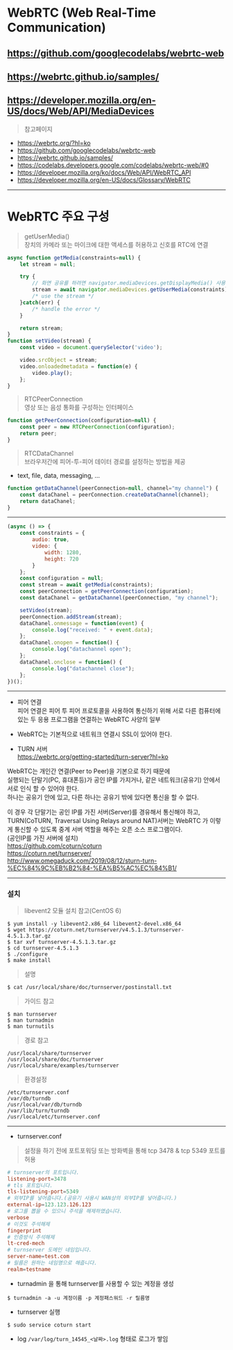 # WebRTC (Web Real-Time Communication)
## https://github.com/googlecodelabs/webrtc-web   
## https://webrtc.github.io/samples/  
## https://developer.mozilla.org/en-US/docs/Web/API/MediaDevices  

> 참고페이지 
- https://webrtc.org/?hl=ko  
- https://github.com/googlecodelabs/webrtc-web  
- https://webrtc.github.io/samples/  
- https://codelabs.developers.google.com/codelabs/webrtc-web/#0  
- https://developer.mozilla.org/ko/docs/Web/API/WebRTC_API  
- https://developer.mozilla.org/en-US/docs/Glossary/WebRTC  

----------

# WebRTC 주요 구성
> getUserMedia()  
장치의 카메라 또는 마이크에 대한 액세스를 허용하고 신호를 RTC에 연결  
```javascript 
async function getMedia(constraints=null) {
	let stream = null;

	try {
		// 화면 공유를 하려면 navigator.mediaDevices.getDisplayMedia() 사용합니다.  
		stream = await navigator.mediaDevices.getUserMedia(constraints);
		/* use the stream */
	}catch(err) {
		/* handle the error */
	}

	return stream;
}
function setVideo(stream) {
	const video = document.querySelector('video');

	video.srcObject = stream;
	video.onloadedmetadata = function(e) {
		video.play();
	};
}
```

> RTCPeerConnection  
영상 또는 음성 통화를 구성하는 인터페이스  
```javascript
function getPeerConnection(configuration=null) {
	const peer = new RTCPeerConnection(configuration);
	return peer;
}
```

> RTCDataChannel  
브라우저간에 피어-투-피어 데이터 경로를 설정하는 방법을 제공  
- text, file, data, messaging, ...  
```javascript
function getDataChannel(peerConnection=null, channel="my channel") {
	const dataChanel = peerConnection.createDataChannel(channel);
	return dataChanel;
}
```

----------

```javascript
(async () => {
	const constraints = { 
		audio: true, 
		video: { 
			width: 1280, 
			height: 720 
		} 
	};
	const configuration = null;
	const stream = await getMedia(constraints);
	const peerConnection = getPeerConnection(configuration);
	const dataChanel = getDataChannel(peerConnection, "my channel");

	setVideo(stream);
	peerConnection.addStream(stream);
	dataChanel.onmessage = function(event) {
		console.log("received: " + event.data);
	};
	dataChanel.onopen = function() {
		console.log("datachannel open");
	};
	dataChanel.onclose = function() {
		console.log("datachannel close");
	};
})();
```
  
----------
  
- 피어 연결  
피어 연결은 피어 투 피어 프로토콜을 사용하여 통신하기 위해 서로 다른 컴퓨터에있는 두 응용 프로그램을 연결하는 WebRTC 사양의 일부  
  
- WebRTC는 기본적으로 네트워크 연결시 SSL이 있어야 한다.  
  
- TURN 서버  
https://webrtc.org/getting-started/turn-server?hl=ko  
  
WebRTC는 개인간 연결(Peer to Peer)을 기본으로 하기 때문에  
실행되는 단말기(PC, 휴대폰등)가 공인 IP를 가지거나, 같은 네트워크(공유기) 안에서 서로 인식 할 수 있어야 한다.  
하나는 공유기 안에 있고, 다른 하나는 공유기 밖에 있다면 통신을 할 수 없다.  
  
이 경우 각 단말기는 공인 IP를 가진 서버(Server)를 경유해서 통신해야 하고,  
TURN(CoTURN, Traversal Using Relays around NAT)서버는 WebRTC 가 이렇게 통신할 수 있도록 중계 서버 역할을 해주는 오픈 소스 프로그램이다.  
(공인IP를 가진 서버에 설치)  
https://github.com/coturn/coturn  
https://coturn.net/turnserver/  
http://www.omegaduck.com/2019/08/12/sturn-turn-%EC%84%9C%EB%B2%84-%EA%B5%AC%EC%84%B1/  

-----
  
### 설치 

> libevent2 모듈 설치 참고(CentOS 6)  
```
$ yum install -y libevent2.x86_64 libevent2-devel.x86_64
$ wget https://coturn.net/turnserver/v4.5.1.3/turnserver-4.5.1.3.tar.gz
$ tar xvf turnserver-4.5.1.3.tar.gz 
$ cd turnserver-4.5.1.3
$ ./configure 
$ make install
```

> 설명
```
$ cat /usr/local/share/doc/turnserver/postinstall.txt
```

> 가이드 참고
```
$ man turnserver
$ man turnadmin
$ man turnutils
```

> 경로 참고
```
/usr/local/share/turnserver
/usr/local/share/doc/turnserver
/usr/local/share/examples/turnserver
```

> 환경설정
```
/etc/turnserver.conf
/var/db/turndb
/usr/local/var/db/turndb
/var/lib/turn/turndb
/usr/local/etc/turnserver.conf
```

----------

- turnserver.conf
> 설정을 하기 전에 포트포워딩 또는 방화벽을 통해 tcp 3478 & tcp 5349 포트를 허용  
```conf
# turnserver의 포트입니다.
listening-port=3478
# tls 포트입니다.
tls-listening-port=5349
# 외부IP를 넣어줍니다.(공유기 사용시 WAN상의 외부IP를 넣어줍니다.)
external-ip=123.123.126.123
# 로그를 뽑을 수 있으니 주석을 해제하였습니다.
verbose
# 이것도 주석해제
fingerprint
# 인증방식 주석해제
lt-cred-mech
# turnserver 도메인 네임입니다.
server-name=test.com
# 릴름은 원하는 네임명으로 해줍니다.
realm=testname
```

- turnadmin 을 통해 turnserver를 사용할 수 있는 계정을 생성  
```
$ turnadmin -a -u 계정이름 -p 계정패스워드 -r 릴름명  
```

- turnserver 실행  
```
$ sudo service coturn start  
```

- log
`/var/log/turn_14545_<날짜>.log` 형태로 로그가 쌓임  

